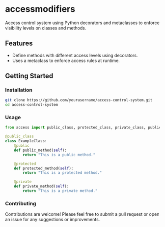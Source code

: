 # accessmodifiers

Access control system using Python decorators and metaclasses to enforce visibility levels on classes and methods.

## Features

- Define methods with different access levels using decorators.
- Uses a metaclass to enforce access rules at runtime.

## Getting Started

### Installation

```bash
git clone https://github.com/yourusername/access-control-system.git
cd access-control-system
```

### Usage

   ```python
   from access import public_class, protected_class, private_class, public, protected, private

   @public_class
   class ExampleClass:
       @public
       def public_method(self):
           return "This is a public method."

       @protected
       def protected_method(self):
           return "This is a protected method."

       @private
       def private_method(self):
           return "This is a private method."
```

### Contributing

Contributions are welcome! Please feel free to submit a pull request or open an issue for any suggestions or improvements.
